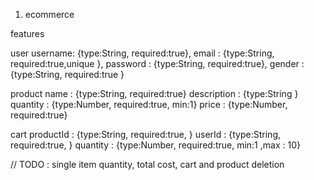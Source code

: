 1.  ecommerce

features

user
username: {type:String, required:true},
email : {type:String, required:true,unique },
password : {type:String, required:true},
gender : {type:String, required:true }

product
name : {type:String, required:true}
description : {type:String }
quantity : {type:Number, required:true, min:1}
price : {type:Number, required:true}

cart
productId : {type:String, required:true, }
userId : {type:String, required:true, }
quantity : {type:Number, required:true, min:1 ,max : 10}


// TODO : single item quantity, total cost, cart and product deletion